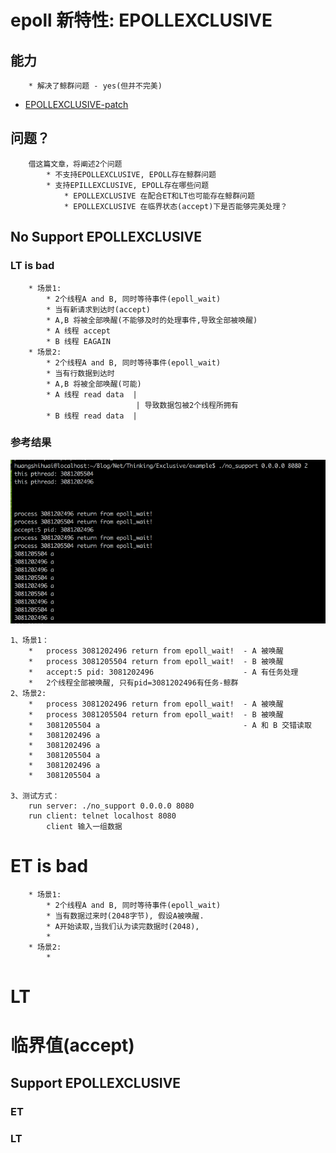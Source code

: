 # epoll 新特性: EPOLLEXCLUSIVE
## 能力
```
    * 解决了鲸群问题 - yes(但并不完美)
```
* [EPOLLEXCLUSIVE-patch](https://github.com/torvalds/linux/commit/df0108c5da561c66c333bb46bfe3c1fc65905898)
## 问题？
```
    借这篇文章，将阐述2个问题
        * 不支持EPOLLEXCLUSIVE, EPOLL存在鲸群问题
        * 支持EPILLEXCLUSIVE, EPOLL存在哪些问题
            * EPOLLEXCLUSIVE 在配合ET和LT也可能存在鲸群问题
            * EPOLLEXCLUSIVE 在临界状态(accept)下是否能够完美处理？
```
## No Support EPOLLEXCLUSIVE
### LT is bad
```
    * 场景1:
        * 2个线程A and B, 同时等待事件(epoll_wait)
        * 当有新请求到达时(accept)
        * A,B 将被全部唤醒(不能够及时的处理事件,导致全部被唤醒)
        * A 线程 accept
        * B 线程 EAGAIN
    * 场景2:
        * 2个线程A and B, 同时等待事件(epoll_wait)
        * 当有行数据到达时
        * A,B 将被全部唤醒(可能)
        * A 线程 read data  |
                            | 导致数据包被2个线程所拥有
        * B 线程 read data  |
```
### 参考结果
![image](/Picture/no_support_exclusive.png)
```
1、场景1：
    *   process 3081202496 return from epoll_wait!  - A 被唤醒
    *   process 3081205504 return from epoll_wait!  - B 被唤醒
    *   accept:5 pid: 3081202496                    - A 有任务处理
    *   2个线程全部被唤醒, 只有pid=3081202496有任务-鲸群
2、场景2:
    *   process 3081202496 return from epoll_wait!  - A 被唤醒
    *   process 3081205504 return from epoll_wait!  - B 被唤醒
    *   3081205504 a                                - A 和 B 交错读取
    *   3081202496 a
    *   3081202496 a
    *   3081205504 a
    *   3081202496 a
    *   3081205504 a

3、测试方式：
    run server: ./no_support 0.0.0.0 8080 
    run client: telnet localhost 8080
        client 输入一组数据
```
# ET is bad
```
    * 场景1:
        * 2个线程A and B, 同时等待事件(epoll_wait)
        * 当有数据过来时(2048字节), 假设A被唤醒.
        * A开始读取,当我们认为读完数据时(2048),
        * 
    * 场景2:
        * 
```
# LT
# 临界值(accept)

## Support EPOLLEXCLUSIVE
### ET
### LT
